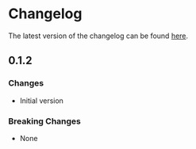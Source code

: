 # Changelog

The latest version of the changelog can be found [here](https://github.com/Azure/bicep-registry-modules/blob/main/avm/ptn/azd/container-app-upsert/CHANGELOG.md).

## 0.1.2

### Changes

- Initial version

### Breaking Changes

- None
